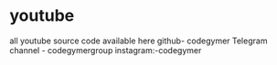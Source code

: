 # youtube
all youtube source code available here 
github- codegymer
Telegram channel - codegymergroup
instagram:-codegymer 

